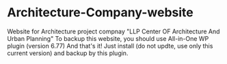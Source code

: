 # Architecture-Company-website
Website for Architecture project compnay "LLP Center OF Architecture And Urban Planning"
To backup this website, you should use All-in-One WP plugin (version 6.77) 
And that's it! Just install (do not updte, use only this current version) and backup by this plugin.
